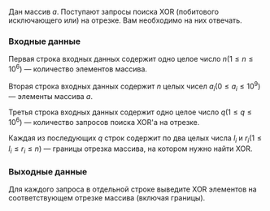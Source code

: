 Дан массив $a$. Поступают запросы поиска XOR (побитового исключающего или) на отрезке. Вам необходимо на них отвечать.

### Входные данные
Первая строка входных данных содержит одно целое число $n(1 \le n \le 10^6)$ — количество элементов массива.

Вторая строка входных данных содержит $n$ целых чисел $a_i(0 \le a_i \le 10^9)$ — элементы массива $a$.

Третья строка входных данных содержит одно целое число $q(1 \le q \le 10^6)$ — количество запросов поиска XOR'а на отрезке.

Каждая из последующих $q$ строк содержит по два целых числа $l_i$ и $r_i(1 \le l_i \le r_i \le n)$ — границы отрезка массива, на котором нужно найти XOR.

### Выходные данные
Для каждого запроса в отдельной строке выведите XOR элементов на соответствующем отрезке массива (включая границы).
